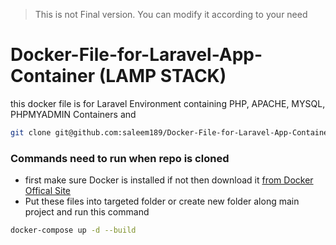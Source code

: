 > This is not Final version. You can modify it according to your need 
# Docker-File-for-Laravel-App-Container  (LAMP STACK)
this docker file is for Laravel Environment containing PHP, APACHE, MYSQL, PHPMYADMIN Containers and  


```bash
git clone git@github.com:saleem189/Docker-File-for-Laravel-App-Container.git
```

### Commands need to run when repo is cloned
* first make sure Docker is installed  if not then download it [from Docker Offical Site](https://www.docker.com/products/docker-desktop/)
* Put these files into targeted folder or create new folder along main project and run this command
 ```bash 
docker-compose up -d --build 
```



